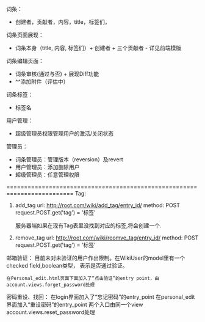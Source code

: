 词条：
- 创建者，贡献者，内容，title，标签们，

词条页面展现：
- 词条本身（title, 内容, 标签们）+ 创建者 + 三个贡献者 - 详见前端模版

词条编辑页面：
- 词条审核(通过与否) + 展现Diff功能
- ^^添加附件（评估中）

词条标签：
- 标签名


用户管理：
- 超级管理员权限管理用户的激活/关闭状态

管理员：
- 词条管理员：管理版本（reversion）及revert
- 用户管理员：添加删除用户
- 超级管理员：任意管理权限

=========================================================================
Tag:
1. add_tag
    url: http://root.com/wiki/add_tag/entry_id/
    method: POST
    request.POST.get('tag') = '标签'

    服务器端如果在现有Tag表里没找到对应的标签,将会创建一个.
2. remove_tag
    url: http://root.com/wiki/reomve_tag/entry_id/
    method: POST
    request.POST.get('tag') = '标签'

邮箱验证：
    目前未对未验证的用户作出限制。在WikiUser的model里有一个checked field,boolean类型，    表示是否通过验证。

    在Personal_edit.html页面下面加入了“点击验证”的entry point，由account.views.forget_password处理

密码重设、找回：
    在login界面加入了“忘记密码”的entry_point
    在personal_edit界面加入“重设密码”的entry_point
    两个入口由同一个view account.views.reset_password处理
